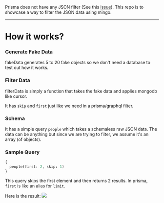 Prisma does not have any JSON filter (See this [issue](https://github.com/prisma/prisma/issues/148)). This repo is to showcase a way to filter the JSON data using mingo.

---

# How it works?

### Generate Fake Data
fakeData generates 5 to 20 fake objects so we don't need a database to test out how it works.

### Filter Data
filterData is simply a function that takes the fake data and applies mongodb like cursor. 

It has `skip` and `first` just like we need in a prisma/graphql filter.

### Schema
It has a simple query `people` which takes a schemaless raw JSON data. The data can be anything but since we are trying to filter, we assume it's an array (of objects).

### Sample Query
```graphql
{
  people(first: 2, skip: 1)
}
```

This query skips the first element and then returns 2 results. In prisma, `first` is like an alias for `limit`.

Here is the result:
![](https://i.imgur.com/9eEYQhw.png)